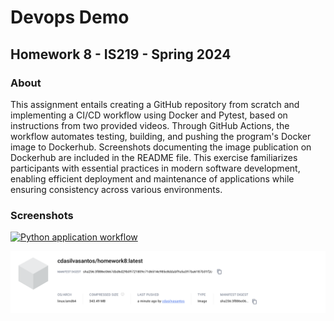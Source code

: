 # Devops Demo 
## Homework 8 - IS219 - Spring 2024

### About
This assignment entails creating a GitHub repository from scratch and implementing a CI/CD workflow using Docker and Pytest, based on instructions from two provided videos. Through GitHub Actions, the workflow automates testing, building, and pushing the program's Docker image to Dockerhub. Screenshots documenting the image publication on Dockerhub are included in the README file. This exercise familiarizes participants with essential practices in modern software development, enabling efficient deployment and maintenance of applications while ensuring consistency across various environments.

### Screenshots
[![Python application workflow](https://github.com/cdasilvasantos/homework8/actions/workflows/production.yml/badge.svg)](https://github.com/cdasilvasantos/homework8/actions/workflows/production.yml)

![DockerHub Images](screenshots/dockerhub.png)

